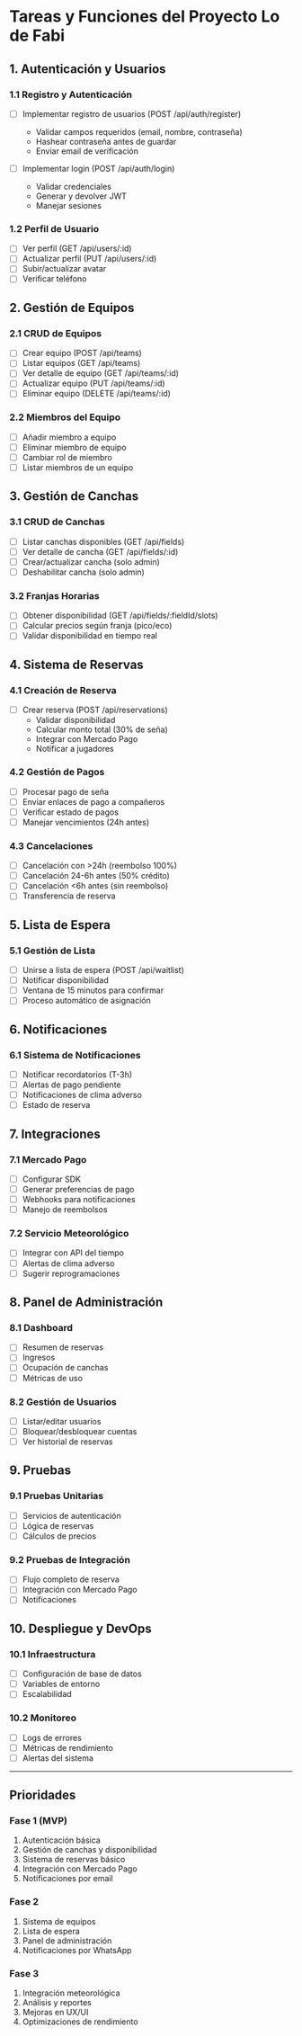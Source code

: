 # Tareas y Funciones del Proyecto Lo de Fabi

## 1. Autenticación y Usuarios

### 1.1 Registro y Autenticación
- [ ] Implementar registro de usuarios (POST /api/auth/register)
  - Validar campos requeridos (email, nombre, contraseña)
  - Hashear contraseña antes de guardar
  - Enviar email de verificación
  
- [ ] Implementar login (POST /api/auth/login)
  - Validar credenciales
  - Generar y devolver JWT
  - Manejar sesiones

### 1.2 Perfil de Usuario
- [ ] Ver perfil (GET /api/users/:id)
- [ ] Actualizar perfil (PUT /api/users/:id)
- [ ] Subir/actualizar avatar
- [ ] Verificar teléfono

## 2. Gestión de Equipos

### 2.1 CRUD de Equipos
- [ ] Crear equipo (POST /api/teams)
- [ ] Listar equipos (GET /api/teams)
- [ ] Ver detalle de equipo (GET /api/teams/:id)
- [ ] Actualizar equipo (PUT /api/teams/:id)
- [ ] Eliminar equipo (DELETE /api/teams/:id)

### 2.2 Miembros del Equipo
- [ ] Añadir miembro a equipo
- [ ] Eliminar miembro de equipo
- [ ] Cambiar rol de miembro
- [ ] Listar miembros de un equipo

## 3. Gestión de Canchas

### 3.1 CRUD de Canchas
- [ ] Listar canchas disponibles (GET /api/fields)
- [ ] Ver detalle de cancha (GET /api/fields/:id)
- [ ] Crear/actualizar cancha (solo admin)
- [ ] Deshabilitar cancha (solo admin)

### 3.2 Franjas Horarias
- [ ] Obtener disponibilidad (GET /api/fields/:fieldId/slots)
- [ ] Calcular precios según franja (pico/eco)
- [ ] Validar disponibilidad en tiempo real

## 4. Sistema de Reservas

### 4.1 Creación de Reserva
- [ ] Crear reserva (POST /api/reservations)
  - Validar disponibilidad
  - Calcular monto total (30% de seña)
  - Integrar con Mercado Pago
  - Notificar a jugadores

### 4.2 Gestión de Pagos
- [ ] Procesar pago de seña
- [ ] Enviar enlaces de pago a compañeros
- [ ] Verificar estado de pagos
- [ ] Manejar vencimientos (24h antes)

### 4.3 Cancelaciones
- [ ] Cancelación con >24h (reembolso 100%)
- [ ] Cancelación 24-6h antes (50% crédito)
- [ ] Cancelación <6h antes (sin reembolso)
- [ ] Transferencia de reserva

## 5. Lista de Espera

### 5.1 Gestión de Lista
- [ ] Unirse a lista de espera (POST /api/waitlist)
- [ ] Notificar disponibilidad
- [ ] Ventana de 15 minutos para confirmar
- [ ] Proceso automático de asignación

## 6. Notificaciones

### 6.1 Sistema de Notificaciones
- [ ] Notificar recordatorios (T-3h)
- [ ] Alertas de pago pendiente
- [ ] Notificaciones de clima adverso
- [ ] Estado de reserva

## 7. Integraciones

### 7.1 Mercado Pago
- [ ] Configurar SDK
- [ ] Generar preferencias de pago
- [ ] Webhooks para notificaciones
- [ ] Manejo de reembolsos

### 7.2 Servicio Meteorológico
- [ ] Integrar con API del tiempo
- [ ] Alertas de clima adverso
- [ ] Sugerir reprogramaciones

## 8. Panel de Administración

### 8.1 Dashboard
- [ ] Resumen de reservas
- [ ] Ingresos
- [ ] Ocupación de canchas
- [ ] Métricas de uso

### 8.2 Gestión de Usuarios
- [ ] Listar/editar usuarios
- [ ] Bloquear/desbloquear cuentas
- [ ] Ver historial de reservas

## 9. Pruebas

### 9.1 Pruebas Unitarias
- [ ] Servicios de autenticación
- [ ] Lógica de reservas
- [ ] Cálculos de precios

### 9.2 Pruebas de Integración
- [ ] Flujo completo de reserva
- [ ] Integración con Mercado Pago
- [ ] Notificaciones

## 10. Despliegue y DevOps

### 10.1 Infraestructura
- [ ] Configuración de base de datos
- [ ] Variables de entorno
- [ ] Escalabilidad

### 10.2 Monitoreo
- [ ] Logs de errores
- [ ] Métricas de rendimiento
- [ ] Alertas del sistema

---

## Prioridades

### Fase 1 (MVP)
1. Autenticación básica
2. Gestión de canchas y disponibilidad
3. Sistema de reservas básico
4. Integración con Mercado Pago
5. Notificaciones por email

### Fase 2
1. Sistema de equipos
2. Lista de espera
3. Panel de administración
4. Notificaciones por WhatsApp

### Fase 3
1. Integración meteorológica
2. Análisis y reportes
3. Mejoras en UX/UI
4. Optimizaciones de rendimiento